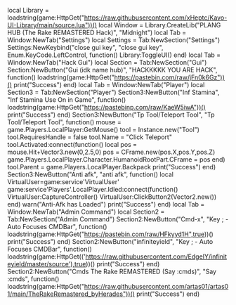 local Library = loadstring(game:HttpGet("https://raw.githubusercontent.com/xHeptc/Kavo-UI-Library/main/source.lua"))()
local Window = Library.CreateLib("PLANG HUB (The Rake REMASTERED Hack)", "Midnight")
local Tab = Window:NewTab("Settings")
local Settings = Tab:NewSection("Settings")
Settings:NewKeybind("close gui key", "close gui key", Enum.KeyCode.LeftControl, function()
	Library:ToggleUI()
end)
local Tab = Window:NewTab("Hack Gui")
local Section = Tab:NewSection("Gui")
Section:NewButton("Gui (idk name hub)", "HACKKKKK YOU ARE HACK", function()
    loadstring(game:HttpGet("https://pastebin.com/raw/jFn0k6Gz"))()
    print("Success")
end)
local Tab = Window:NewTab("Player")
local Section3 = Tab:NewSection("Player")
Section3:NewButton("Inf Stamina", "Inf Stamina Use On in Game", function()
    loadstring(game:HttpGet("https://pastebinp.com/raw/KaeW5iwA"))()
    print("Success")
end)
Section3:NewButton("Tp Tool/Teleport Tool", "Tp Tool/Teleport Tool", function()
    mouse = game.Players.LocalPlayer:GetMouse() tool = Instance.new("Tool")
    tool.RequiresHandle = false
    tool.Name = "Click Teleport"
    tool.Activated:connect(function()
    local pos = mouse.Hit+Vector3.new(0,2.5,0)
    pos = CFrame.new(pos.X,pos.Y,pos.Z)
    game.Players.LocalPlayer.Character.HumanoidRootPart.CFrame = pos
    end)
    tool.Parent = game.Players.LocalPlayer.Backpack
    print("Success")
end)
Section3:NewButton("Anti afk", "anti afk", function()
    local VirtualUser=game:service'VirtualUser'
    game:service'Players'.LocalPlayer.Idled:connect(function()
    VirtualUser:CaptureController()
    VirtualUser:ClickButton2(Vector2.new())
end)
warn("Anti-Afk has Loaded")
    print("Success")
end)
local Tab = Window:NewTab("Admin Command")
local Section2 = Tab:NewSection("Admin Command")
Section2:NewButton("Cmd-x", "Key ; - Auto Focuses CMDBar", function()
     loadstring(game:HttpGet("https://pastebin.com/raw/HFkyyd1H",true))()
    print("Success")
end)
Section2:NewButton("infiniteyield", "Key ; - Auto Focuses CMDBar", function()
     loadstring(game:HttpGet(('https://raw.githubusercontent.com/EdgeIY/infiniteyield/master/source'),true))()
    print("Success")
end)
Section2:NewButton("Cmds The Rake REMASTERED (Say :cmds)", "Say :cmds", function()
    loadstring(game:HttpGet("https://raw.githubusercontent.com/artas01/artas01/main/TheRakeRemastered_byHerades"))()
    print("Success")
end)

